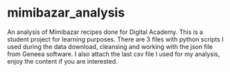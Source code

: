 # mimibazar_analysis
An analysis of Mimibazar recipes done for Digital Academy.
This is a student project for learning purposes.
There are 3 files with python scripts I used during the data download, cleansing and working with the json file from Geneea software.
I also attach the last csv file I used for my analysis, enjoy the content if you are interested.
